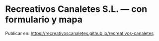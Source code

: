 # Recreativos Canaletes S.L. — con formulario y mapa

Publicar en: https://recreativoscanaletes.github.io/recreativos-canaletes
